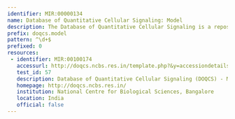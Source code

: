 ```yaml
---
identifier: MIR:00000134
name: Database of Quantitative Cellular Signaling: Model
description: The Database of Quantitative Cellular Signaling is a repository of models of signaling pathways. It includes reaction schemes, concentrations, rate constants, as well as annotations on the models. The database provides a range of search, navigation, and comparison functions. This datatype provides access to specific models.
prefix: doqcs.model
pattern: ^\d+$
prefixed: 0
resources:
 - identifier: MIR:00100174
   accessurl: http://doqcs.ncbs.res.in/template.php?&y=accessiondetails&an=${id}
   test_id: 57
   description: Database of Quantitative Cellular Signaling (DOQCS) - Model Access
   homepage: http://doqcs.ncbs.res.in/
   institution: National Centre for Biological Sciences, Bangalore
   location: India
   official: false
---
```

